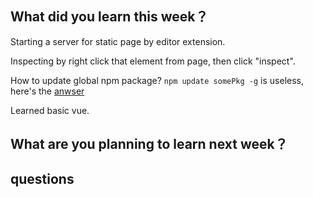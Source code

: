 ## What did you learn this week？

Starting a server for static page by editor extension.

Inspecting by right click that element from page, then click "inspect".

How to update global npm package? `npm update somePkg -g` is useless, here's the [anwser](https://stackoverflow.com/a/52798990/4803321)

Learned basic vue.

## What are you planning to learn next week？

## questions
